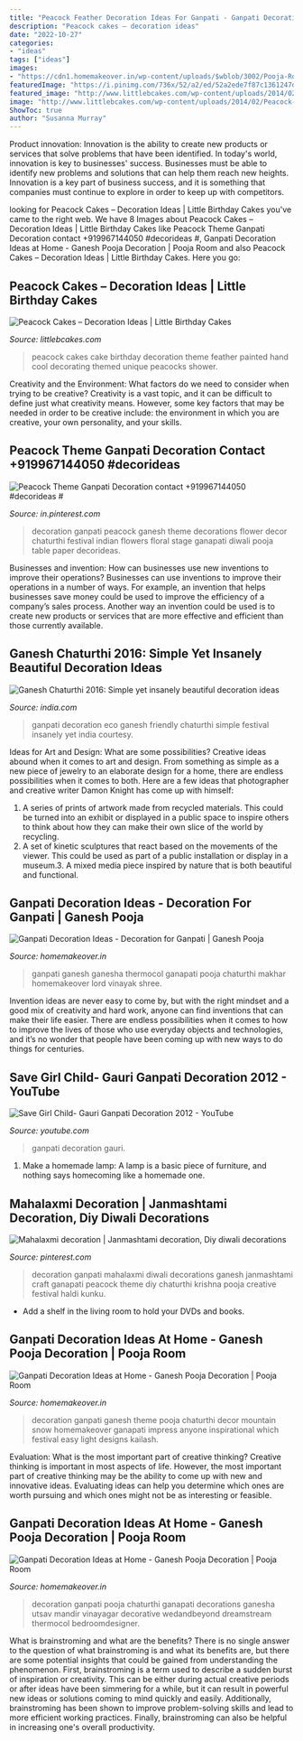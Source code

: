 ```yaml
---
title: "Peacock Feather Decoration Ideas For Ganpati - Ganpati Decoration Ideas At Home"
description: "Peacock cakes – decoration ideas"
date: "2022-10-27"
categories:
- "ideas"
tags: ["ideas"]
images:
- "https://cdn1.homemakeover.in/wp-content/uploads/$wblob/3002/Pooja-Room-329.jpg"
featuredImage: "https://i.pinimg.com/736x/52/a2/ed/52a2ede7f87c1361247d1496301ff610--peacock-theme-peacocks.jpg"
featured_image: "http://www.littlebcakes.com/wp-content/uploads/2014/02/Peacock-Cake-Ideas.jpg"
image: "http://www.littlebcakes.com/wp-content/uploads/2014/02/Peacock-Cake-Ideas.jpg"
ShowToc: true
author: "Susanna Murray"
---
```



Product innovation:
Innovation is the ability to create new products or services that solve problems that have been identified. In today's world, innovation is key to businesses' success. Businesses must be able to identify new problems and solutions that can help them reach new heights. Innovation is a key part of business success, and it is something that companies must continue to explore in order to keep up with competitors.

	

		
looking for Peacock Cakes – Decoration Ideas | Little Birthday Cakes you've came to the right web. We have 8 Images about Peacock Cakes – Decoration Ideas | Little Birthday Cakes like Peacock Theme Ganpati Decoration contact +919967144050 #decorideas #, Ganpati Decoration Ideas at Home - Ganesh Pooja Decoration | Pooja Room and also Peacock Cakes – Decoration Ideas | Little Birthday Cakes. Here you go:
		
    
## Peacock Cakes – Decoration Ideas | Little Birthday Cakes

<img loading=lazy src="http://www.littlebcakes.com/wp-content/uploads/2014/02/Peacock-Cake-Ideas.jpg" onerror="this.onerror=null;this.src='https://tse4.mm.bing.net/th?id=OIP.gVBzUWngRB1_0sMhLdhksAHaK6&amp;pid=15.1';" alt="Peacock Cakes – Decoration Ideas | Little Birthday Cakes">

_Source: littlebcakes.com_

>peacock cakes cake birthday decoration theme feather painted hand cool decorating themed unique peacocks shower. 

	

Creativity and the Environment: What factors do we need to consider when trying to be creative?
Creativity is a vast topic, and it can be difficult to define just what creativity means. However, some key factors that may be needed in order to be creative include: the environment in which you are creative, your own personality, and your skills.

    
## Peacock Theme Ganpati Decoration Contact +919967144050 #decorideas #

<img loading=lazy src="https://i.pinimg.com/736x/52/a2/ed/52a2ede7f87c1361247d1496301ff610--peacock-theme-peacocks.jpg" onerror="this.onerror=null;this.src='https://tse3.mm.bing.net/th?id=OIP.naiKpMoUgCa4p7bWKtbl8wHaJ3&amp;pid=15.1';" alt="Peacock Theme Ganpati Decoration contact +919967144050 #decorideas #">

_Source: in.pinterest.com_

>decoration ganpati peacock ganesh theme decorations flower decor chaturthi festival indian flowers floral stage ganapati diwali pooja table paper decorideas. 

	

Businesses and invention: How can businesses use new inventions to improve their operations?
Businesses can use inventions to improve their operations in a number of ways. For example, an invention that helps businesses save money could be used to improve the efficiency of a company’s sales process. Another way an invention could be used is to create new products or services that are more effective and efficient than those currently available.

    
## Ganesh Chaturthi 2016: Simple Yet Insanely Beautiful Decoration Ideas

<img loading=lazy src="https://www.india.com/wp-content/uploads/2016/09/ganpati-eco-friendly.jpg" onerror="this.onerror=null;this.src='https://tse1.mm.bing.net/th?id=OIP.ntwi7ge1Zs711OcbACqyqQHaEZ&amp;pid=15.1';" alt="Ganesh Chaturthi 2016: Simple yet insanely beautiful decoration ideas">

_Source: india.com_

>ganpati decoration eco ganesh friendly chaturthi simple festival insanely yet india courtesy. 

	

Ideas for Art and Design: What are some possibilities?
Creative ideas abound when it comes to art and design. From something as simple as a new piece of jewelry to an elaborate design for a home, there are endless possibilities when it comes to both. Here are a few ideas that photographer and creative writer Damon Knight has come up with himself:
1. A series of prints of artwork made from recycled materials. This could be turned into an exhibit or displayed in a public space to inspire others to think about how they can make their own slice of the world by recycling.
2. A set of kinetic sculptures that react based on the movements of the viewer. This could be used as part of a public installation or display in a museum.3. A mixed media piece inspired by nature that is both beautiful and functional.

    
## Ganpati Decoration Ideas - Decoration For Ganpati | Ganesh Pooja

<img loading=lazy src="https://cdn1.homemakeover.in/wp-content/uploads/$wblob/3002/Pooja-Room-329.jpg" onerror="this.onerror=null;this.src='https://tse3.mm.bing.net/th?id=OIP.FYVmjD9Ii34Kes1Ioho1CwHaL_&amp;pid=15.1';" alt="Ganpati Decoration Ideas - Decoration for Ganpati | Ganesh Pooja">

_Source: homemakeover.in_

>ganpati ganesh ganesha thermocol ganapati pooja chaturthi makhar homemakeover lord vinayak shree. 

	

Invention ideas are never easy to come by, but with the right mindset and a good mix of creativity and hard work, anyone can find inventions that can make their life easier. There are endless possibilities when it comes to how to improve the lives of those who use everyday objects and technologies, and it’s no wonder that people have been coming up with new ways to do things for centuries.

    
## Save Girl Child- Gauri Ganpati Decoration 2012 - YouTube

<img loading=lazy src="http://i.ytimg.com/vi/ClPQyHfpIUI/maxresdefault.jpg" onerror="this.onerror=null;this.src='https://tse4.mm.bing.net/th?id=OIP.qJCf-_fhX2AOtthL6tutTQHaEK&amp;pid=15.1';" alt="Save Girl Child- Gauri Ganpati Decoration 2012 - YouTube">

_Source: youtube.com_

>ganpati decoration gauri. 

	

1. Make a homemade lamp: A lamp is a basic piece of furniture, and nothing says homecoming like a homemade one.

    
## Mahalaxmi Decoration | Janmashtami Decoration, Diy Diwali Decorations

<img loading=lazy src="https://i.pinimg.com/originals/9c/1e/42/9c1e42846fac76048c3a7bde00988c8a.jpg" onerror="this.onerror=null;this.src='https://tse2.mm.bing.net/th?id=OIP.AqVgnES3oiSTKLplUCBIXQHaJ4&amp;pid=15.1';" alt="Mahalaxmi decoration | Janmashtami decoration, Diy diwali decorations">

_Source: pinterest.com_

>decoration ganpati mahalaxmi diwali decorations ganesh janmashtami craft ganapati peacock theme diy chaturthi krishna pooja creative festival haldi kunku. 

	

- Add a shelf in the living room to hold your DVDs and books.

    
## Ganpati Decoration Ideas At Home - Ganesh Pooja Decoration | Pooja Room

<img loading=lazy src="http://cdn1.homemakeover.in/wp-content/uploads/2015/09/Pooja-Room-403.jpg" onerror="this.onerror=null;this.src='https://tse2.mm.bing.net/th?id=OIP.MZt5I1y-piJNCdm87P4wjQHaGQ&amp;pid=15.1';" alt="Ganpati Decoration Ideas at Home - Ganesh Pooja Decoration | Pooja Room">

_Source: homemakeover.in_

>decoration ganpati ganesh theme pooja chaturthi decor mountain snow homemakeover ganapati impress anyone inspirational which festival easy light designs kailash. 

	

Evaluation: What is the most important part of creative thinking?
Creative thinking is important in most aspects of life. However, the most important part of creative thinking may be the ability to come up with new and innovative ideas. Evaluating ideas can help you determine which ones are worth pursuing and which ones might not be as interesting or feasible.

    
## Ganpati Decoration Ideas At Home - Ganesh Pooja Decoration | Pooja Room

<img loading=lazy src="https://cdn1.homemakeover.in/wp-content/uploads/$wblob/2955/Pooja-Room-343.jpg" onerror="this.onerror=null;this.src='https://tse2.mm.bing.net/th?id=OIP.KZdSm9pGomJF8RjS5yk8pwAAAA&amp;pid=15.1';" alt="Ganpati Decoration Ideas at Home - Ganesh Pooja Decoration | Pooja Room">

_Source: homemakeover.in_

>decoration ganpati pooja chaturthi ganapati decorations ganesha utsav mandir vinayagar decorative wedandbeyond dreamstream thermocol bedroomdesigner. 

	

What is brainstroming and what are the benefits?
There is no single answer to the question of what brainstroming is and what its benefits are, but there are some potential insights that could be gained from understanding the phenomenon. First, brainstroming is a term used to describe a sudden burst of inspiration or creativity. This can be either during actual creative periods or after ideas have been simmering for a while, but it can result in powerful new ideas or solutions coming to mind quickly and easily. Additionally, brainstroming has been shown to improve problem-solving skills and lead to more efficient working practices. Finally, brainstroming can also be helpful in increasing one's overall productivity.

